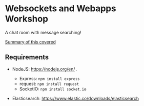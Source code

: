 Websockets and Webapps Workshop
===

A chat room with message searching! 

[Summary of this covered](/summary.md)

Requirements
---

- NodeJS: https://nodejs.org/en/ .

	- Express: `npm install express`
	- request: `npm install request`
	- SocketIO: `npm install socket.io`


- Elasticsearch: https://www.elastic.co/downloads/elasticsearch
